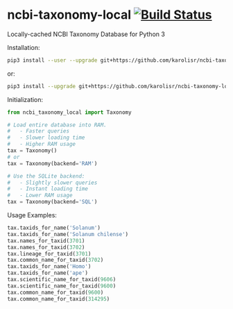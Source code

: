 # ncbi-taxonomy-local [![Build Status](https://app.travis-ci.com/karolisr/ncbi-taxonomy-local.svg?branch=master)](https://app.travis-ci.com/karolisr/ncbi-taxonomy-local)
Locally-cached NCBI Taxonomy Database for Python 3

Installation:

```bash
pip3 install --user --upgrade git+https://github.com/karolisr/ncbi-taxonomy-local
```

or:

```bash
pip3 install --upgrade git+https://github.com/karolisr/ncbi-taxonomy-local
```

Initialization:

```python
from ncbi_taxonomy_local import Taxonomy
```

```python
# Load entire database into RAM.
#   - Faster queries
#   - Slower loading time
#   - Higher RAM usage
tax = Taxonomy()
# or
tax = Taxonomy(backend='RAM')
```

```python
# Use the SQLite backend:
#   - Slightly slower queries
#   - Instant loading time
#   - Lower RAM usage
tax = Taxonomy(backend='SQL')
```

Usage Examples:

```python
tax.taxids_for_name('Solanum')
tax.taxids_for_name('Solanum chilense')
tax.names_for_taxid(3701)
tax.names_for_taxid(3702)
tax.lineage_for_taxid(3701)
tax.common_name_for_taxid(3702)
tax.taxids_for_name('Homo')
tax.taxids_for_name('ape')
tax.scientific_name_for_taxid(9606)
tax.scientific_name_for_taxid(9600)
tax.common_name_for_taxid(9600)
tax.common_name_for_taxid(314295)
```
